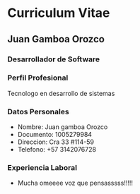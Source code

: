 # Curriculum Vitae

## Juan Gamboa Orozco
### Desarrollador de Software

### Perfil Profesional
Tecnologo en desarrollo de sistemas

### Datos Personales
- Nombre: Juan gamboa Orozco
- Documento: 1005279984
- Direccion: Cra 33 #114-59
- Telefono: +57 3142076728

### Experiencia Laboral
- Mucha omeeee voz que pensasssss!!!!!
